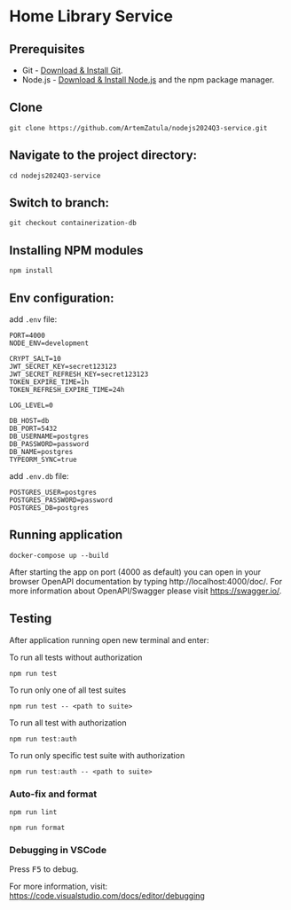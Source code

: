 # Home Library Service

## Prerequisites

- Git - [Download & Install Git](https://git-scm.com/downloads).
- Node.js - [Download & Install Node.js](https://nodejs.org/en/download/) and the npm package manager.

## Clone

```
git clone https://github.com/ArtemZatula/nodejs2024Q3-service.git
```

## Navigate to the project directory:

```
cd nodejs2024Q3-service
```

## Switch to branch:

```
git checkout containerization-db
```

## Installing NPM modules

```
npm install
```

## Env configuration:

add `.env` file:

```
PORT=4000
NODE_ENV=development

CRYPT_SALT=10
JWT_SECRET_KEY=secret123123
JWT_SECRET_REFRESH_KEY=secret123123
TOKEN_EXPIRE_TIME=1h
TOKEN_REFRESH_EXPIRE_TIME=24h

LOG_LEVEL=0

DB_HOST=db
DB_PORT=5432
DB_USERNAME=postgres
DB_PASSWORD=password
DB_NAME=postgres
TYPEORM_SYNC=true
```

add `.env.db` file:

```
POSTGRES_USER=postgres
POSTGRES_PASSWORD=password
POSTGRES_DB=postgres
```

## Running application

```
docker-compose up --build
```

After starting the app on port (4000 as default) you can open
in your browser OpenAPI documentation by typing http://localhost:4000/doc/.
For more information about OpenAPI/Swagger please visit https://swagger.io/.

## Testing

After application running open new terminal and enter:

To run all tests without authorization

```
npm run test
```

To run only one of all test suites

```
npm run test -- <path to suite>
```

To run all test with authorization

```
npm run test:auth
```

To run only specific test suite with authorization

```
npm run test:auth -- <path to suite>
```

### Auto-fix and format

```
npm run lint
```

```
npm run format
```

### Debugging in VSCode

Press <kbd>F5</kbd> to debug.

For more information, visit: https://code.visualstudio.com/docs/editor/debugging
